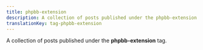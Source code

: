 ```yaml
---
title: phpbb-extension
description: A collection of posts published under the phpbb-extension tag.
translationKey: tag-phpbb-extension
---
```

A collection of posts published under the **phpbb-extension** tag.
